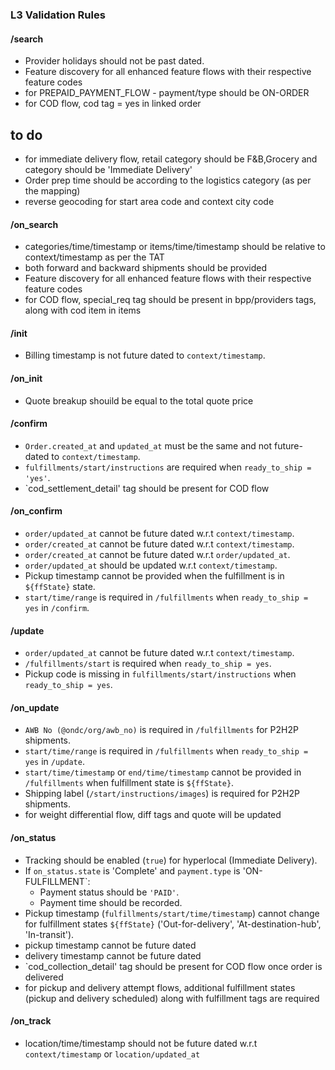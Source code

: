 ### L3 Validation Rules

#### /search

- Provider holidays should not be past dated.
- Feature discovery for all enhanced feature flows with their respective feature codes
- for PREPAID_PAYMENT_FLOW - payment/type should be ON-ORDER
- for COD flow, cod tag = yes in linked order

## to do
- for immediate delivery flow, retail category should be F&B,Grocery and category should be 'Immediate Delivery'
- Order prep time should be according to the logistics category (as per the mapping)
- reverse geocoding for start area code and context city code


#### /on_search

- categories/time/timestamp or items/time/timestamp should be relative to context/timestamp as per the TAT 
- both forward and backward shipments should be provided
- Feature discovery for all enhanced feature flows with their respective feature codes
- for COD flow, special_req tag should be present in bpp/providers tags, along with cod item in items

#### /init

- Billing timestamp is not future dated to `context/timestamp`.

#### /on_init

- Quote breakup shouild be equal to the total quote price

#### /confirm

- `Order.created_at` and `updated_at` must be the same and not future-dated to `context/timestamp`.
- `fulfillments/start/instructions` are required when `ready_to_ship = 'yes'`.
- `cod_settlement_detail' tag should be present for COD flow

#### /on_confirm

- `order/updated_at` cannot be future dated w.r.t `context/timestamp`.
- `order/created_at` cannot be future dated w.r.t `context/timestamp`.
- `order/created_at` cannot be future dated w.r.t `order/updated_at`.
- `order/updated_at` should be updated w.r.t `context/timestamp`.
- Pickup timestamp cannot be provided when the fulfillment is in `${ffState}` state.
- `start/time/range` is required in `/fulfillments` when `ready_to_ship = yes` in `/confirm`.

#### /update

- `order/updated_at` cannot be future dated w.r.t `context/timestamp`.
- `/fulfillments/start` is required when `ready_to_ship = yes`.
- Pickup code is missing in `fulfillments/start/instructions` when `ready_to_ship = yes`.

#### /on_update

- `AWB No (@ondc/org/awb_no)` is required in `/fulfillments` for P2H2P shipments.
- `start/time/range` is required in `/fulfillments` when `ready_to_ship = yes` in `/update`.
- `start/time/timestamp` or `end/time/timestamp` cannot be provided in `/fulfillments` when fulfillment state is `${ffState}`.
- Shipping label (`/start/instructions/images`) is required for P2H2P shipments.
- for weight differential flow, diff tags and quote will be updated

#### /on_status

- Tracking should be enabled (`true`) for hyperlocal (Immediate Delivery).
- If `on_status.state` is 'Complete' and `payment.type` is 'ON-FULFILLMENT`:
  - Payment status should be `'PAID'`.
  - Payment time should be recorded.
- Pickup timestamp (`fulfillments/start/time/timestamp`) cannot change for fulfillment states `${ffState}` ('Out-for-delivery', 'At-destination-hub', 'In-transit').
- pickup timestamp cannot be future dated
- delivery timestamp cannot be future dated
- `cod_collection_detail' tag should be present for COD flow once order is delivered
- for pickup and delivery attempt flows, additional fulfillment states (pickup and delivery scheduled) along with fulfillment tags are required


#### /on_track

- location/time/timestamp should not be future dated w.r.t `context/timestamp` or `location/updated_at`
